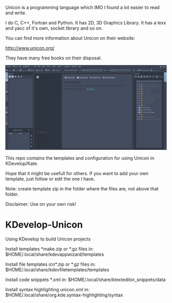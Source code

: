 Unicon is a programming language which IMO I found a lot easier to read and write. 

I do C, C++, Fortran and Python. It has 2D, 3D Graphics Library. It has a lexx and yacc of it's own, socket library and so on.

You can find more information about Unicon on their website:

http://www.unicon.org/

They have many free books on their disposal.


![Alt Text](https://github.com/jmrunarko/KDevelop-Unicon/blob/main/images/KDevelop-Unicon.gif)

This repo contains the templates and configuration for using Unicon in KDevelop/Kate.

Hope that it might be usefull for others.
If you want to add your own template, just follow or edit the one I have.

Note: create template zip in the folder where the files are, not above that folder.

Disclaimer: Use on your own risk!

# KDevelop-Unicon
Using KDevelop to build Unicon projects

Install templates *make.zip or *.gz files in:
$HOME/.local/share/kdevappwizard/templates

Install file templates icn*.zip or *.gz files in:
$HOME/.local/share/kdevfiletemplates/templates

Install code snippets *.xml in:
$HOME/.local/share/ktexteditor_snippets/data

Install syntax highlighting unicon.xml in:
$HOME/.local/share/org.kde.syntax-highlighting/syntax
